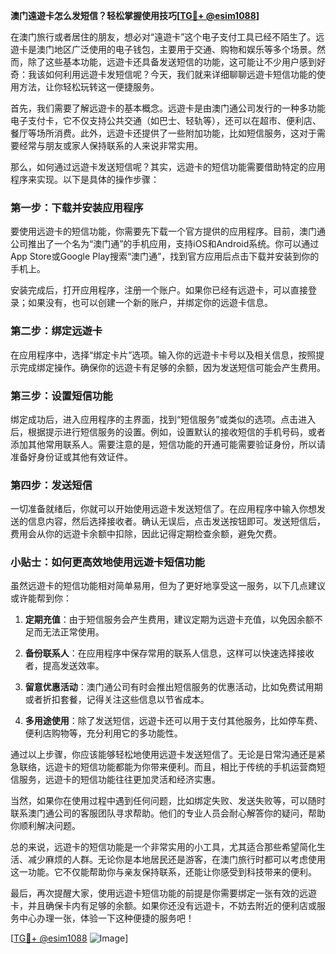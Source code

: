 **澳门遠遊卡怎么发短信？轻松掌握使用技巧[[TG💪+ @esim1088](https://t.me/s/esim1088)]**

在澳门旅行或者居住的朋友，想必对“遠遊卡”这个电子支付工具已经不陌生了。远遊卡是澳门地区广泛使用的电子钱包，主要用于交通、购物和娱乐等多个场景。然而，除了这些基本功能，远遊卡还具备发送短信的功能，这可能让不少用户感到好奇：我该如何利用远遊卡发短信呢？今天，我们就来详细聊聊远遊卡短信功能的使用方法，让你轻松玩转这一便捷服务。

首先，我们需要了解远遊卡的基本概念。远遊卡是由澳门通公司发行的一种多功能电子支付卡，它不仅支持公共交通（如巴士、轻轨等），还可以在超市、便利店、餐厅等场所消费。此外，远遊卡还提供了一些附加功能，比如短信服务，这对于需要经常与朋友或家人保持联系的人来说非常实用。

那么，如何通过远遊卡发送短信呢？其实，远遊卡的短信功能需要借助特定的应用程序来实现。以下是具体的操作步骤：

### 第一步：下载并安装应用程序

要使用远遊卡的短信功能，你需要先下载一个官方提供的应用程序。目前，澳门通公司推出了一个名为“澳门通”的手机应用，支持iOS和Android系统。你可以通过App Store或Google Play搜索“澳门通”，找到官方应用后点击下载并安装到你的手机上。

安装完成后，打开应用程序，注册一个账户。如果你已经有远遊卡，可以直接登录；如果没有，也可以创建一个新的账户，并绑定你的远遊卡信息。

### 第二步：绑定远遊卡

在应用程序中，选择“绑定卡片”选项。输入你的远遊卡卡号以及相关信息，按照提示完成绑定操作。确保你的远遊卡有足够的余额，因为发送短信可能会产生费用。

### 第三步：设置短信功能

绑定成功后，进入应用程序的主界面，找到“短信服务”或类似的选项。点击进入后，根据提示进行短信服务的设置。例如，设置默认的接收短信的手机号码，或者添加其他常用联系人。需要注意的是，短信功能的开通可能需要验证身份，所以请准备好身份证或其他有效证件。

### 第四步：发送短信

一切准备就绪后，你就可以开始使用远遊卡发送短信了。在应用程序中输入你想发送的信息内容，然后选择接收者。确认无误后，点击发送按钮即可。发送短信后，费用会从你的远遊卡余额中扣除，因此记得定期检查余额，避免欠费。

### 小贴士：如何更高效地使用远遊卡短信功能

虽然远遊卡的短信功能相对简单易用，但为了更好地享受这一服务，以下几点建议或许能帮到你：

1. **定期充值**：由于短信服务会产生费用，建议定期为远遊卡充值，以免因余额不足而无法正常使用。
   
2. **备份联系人**：在应用程序中保存常用的联系人信息，这样可以快速选择接收者，提高发送效率。

3. **留意优惠活动**：澳门通公司有时会推出短信服务的优惠活动，比如免费试用期或者折扣套餐，记得关注这些信息以节省成本。

4. **多用途使用**：除了发送短信，远遊卡还可以用于支付其他服务，比如停车费、便利店购物等，充分利用它的多功能性。

通过以上步骤，你应该能够轻松地使用远遊卡发送短信了。无论是日常沟通还是紧急联络，远遊卡的短信功能都能为你带来便利。而且，相比于传统的手机运营商短信服务，远遊卡的短信功能往往更加灵活和经济实惠。

当然，如果你在使用过程中遇到任何问题，比如绑定失败、发送失败等，可以随时联系澳门通公司的客服团队寻求帮助。他们的专业人员会耐心解答你的疑问，帮助你顺利解决问题。

总的来说，远遊卡的短信功能是一个非常实用的小工具，尤其适合那些希望简化生活、减少麻烦的人群。无论你是本地居民还是游客，在澳门旅行时都可以考虑使用这一功能。它不仅能帮助你与亲友保持联系，还能让你感受到科技带来的便利。

最后，再次提醒大家，使用远遊卡短信功能的前提是你需要绑定一张有效的远遊卡，并且确保卡内有足够的余额。如果你还没有远遊卡，不妨去附近的便利店或服务中心办理一张，体验一下这种便捷的服务吧！

[[TG💪+ @esim1088](https://t.me/s/esim1088) ![Image](https://i.postimg.cc/4NQfJmqS/Snipaste-2025-05-13-00-14-12.png)]